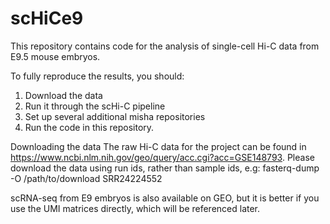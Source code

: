 # scHiCe9

This repository contains code for the analysis of single-cell Hi-C data from E9.5 mouse embryos.

To fully reproduce the results, you should:
1. Download the data
2. Run it through the scHi-C pipeline
3. Set up several additional misha repositories
4. Run the code in this repository.

Downloading the data
The raw Hi-C data for the project can be found in https://www.ncbi.nlm.nih.gov/geo/query/acc.cgi?acc=GSE148793.
Please download the data using run ids, rather than sample ids, e.g:
fasterq-dump -O /path/to/download SRR24224552

scRNA-seq from E9 embryos is also available on GEO, but it is better if you use the UMI matrices directly, which will be referenced later. 
